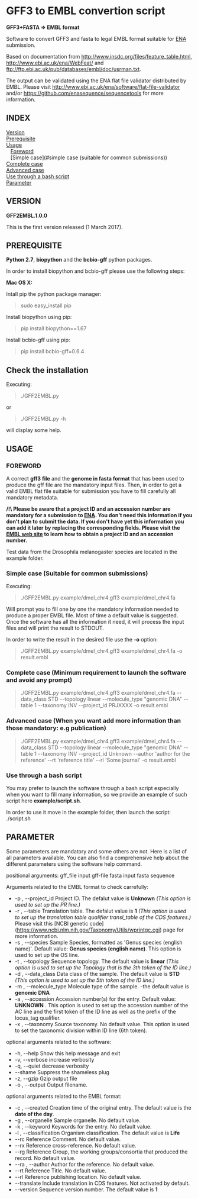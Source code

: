 GFF3 to EMBL convertion script
==============================
**GFF3+FASTA => EMBL format**

Software to convert GFF3 and fasta to legal EMBL format suitable for [ENA](http://www.ebi.ac.uk/ena) submission.

Based on documentation from http://www.insdc.org/files/feature_table.html, http://www.ebi.ac.uk/ena/WebFeat/ and
ftp://ftp.ebi.ac.uk/pub/databases/embl/doc/usrman.txt.

The output can be validated using the ENA flat file validator distributed by EMBL. Please visit http://www.ebi.ac.uk/ena/software/flat-file-validator and/or https://github.com/enasequence/sequencetools for more information.

## INDEX

[Version](#version)</br>
[Prerequisite](#prerequisite)</br>
[Usage](#usage)</br>
&nbsp;&nbsp;&nbsp;[Foreword](#foreword)</br>
&nbsp;&nbsp;&nbsp;[Simple case](#simple case (suitable for common submissions))</br>
    [Complete case](#complete)</br>
    [Advanced case](#advanced)</br>
    [Use through a bash script](#use)</br>
[Parameter](#parameter)</br>       
        
## VERSION 
**GFF2EMBL.1.0.0**

This is the first version released (1 March 2017). 

## PREREQUISITE

**Python 2.7**, **biopython** and the **bcbio-gff** python packages.

In order to install biopython and bcbio-gff please use the following steps:

**Mac OS X:**

 Intall pip the python package manager:
 >sudo easy_install pip 

 Install biopython using pip:
 >pip install biopython==1.67

 Install bcbio-gff using pip:
 >pip install bcbio-gff=0.6.4

## Check the installation

 Executing:
 >./GFF2EMBL.py
 
 or
 
 >./GFF2EMBL.py -h
 
will display some help.
 
## USAGE

### FOREWORD

A correct **gff3 file** and the **genome in fasta format** that has been used to produce the gff file are the mandatory input files.
Then, in order to get a valid EMBL flat file suitable for submission you have to fill carefully all mandatory metadata.

**/!\ Please be aware that a __project ID__ and an __accession number__ are mandatory for a submission to [ENA](http://www.ebi.ac.uk/ena). You don't need this information if you don't plan to submit the data. If you don't have yet this information you can add it later by replacing the corresponding fields. Please visit the [EMBL web site](http://www.ebi.ac.uk/ena/support/genome-submission-faq) to learn how to obtain a __project ID__ and an __accession number__.**

Test data from the Drosophila melanogaster species are located in the example folder.

### Simple case (Suitable for common submissions)

Executing:

 >./GFF2EMBL.py example/dmel_chr4.gff3 example/dmel_chr4.fa
 
Will prompt you to fill one by one the mandatory information needed to produce a proper EMBL file.
Most of time a default value is suggested. Once the software has all the information it need, it will process the input files and will print the result to STDOUT.
 
In order to write the result in the desired file use the **-o** option:
 
 >./GFF2EMBL.py example/dmel_chr4.gff3 example/dmel_chr4.fa -o result.embl

### Complete case (Minimum requirement to launch the software and avoid any prompt)

 >./GFF2EMBL.py example/dmel_chr4.gff3 example/dmel_chr4.fa --data_class STD --topology linear --molecule_type "genomic DNA" --table 1  --taxonomy INV --project_id PRJXXXX -o result.embl

### Advanced case (When you want add more information than those mandatory: e.g publication)

 >./GFF2EMBL.py example/dmel_chr4.gff3 example/dmel_chr4.fa --data_class STD --topology linear --molecule_type "genomic DNA" --table 1  --taxonomy INV --project_id Unknown --author 'author for the reference' --rt 'reference title' --rl 'Some journal' -o result.embl

### Use through a bash script

You may prefer to launch the software through a bash script especially when you want to fill many information, so we provide an example of such script here **example/script.sh**.

In order to use it move in the example folder, then launch the script:
./script.sh

## PARAMETER

Some parameters are mandatory and some others are not. Here is a list of all parameters available. 
You can also find a comprehensive help about the different parameters using the software help command.

positional arguments:
  gff_file              input gff-file
  fasta                 input fasta sequence
  
Arguments related to the EMBL format to check carrefully:

  - -p , --project_id     Project ID. The defalut value is **Unknown** *(This option is used to set up the PR line.)*
  - -r , --table          Translation table. The defalut value is **1** *(This option is used to set up the translation table qualifier transl_table of the CDS features.)* Please visit this [NCBI genetic code] (https://www.ncbi.nlm.nih.gov/Taxonomy/Utils/wprintgc.cgi) page for more information.
  - -s , --species        Sample Species, formatted as 'Genus species (english name)'. Default value: **Genus species (english name)**. This option is used to set up the OS line.
  - -t , --topology       Sequence topology. The default value is **linear** *(This option is used to set up the Topology that is the 3th token of the ID line.)*
  - -d , --data_class     Data class of the sample. The default value is **STD** *(This option is used to set up the 5th token of the ID line.)*
  - -m , --molecule_type  Molecule type of the sample. -the default value is **genomic DNA**
  - -a , --accession      Accession number(s) for the entry. Default value: **UNKNOWN** . This option is used to set up the accession number of the AC line and the first token of the ID line as well as the prefix of the locus_tag qualifier.    
  - -x , --taxonomy       Source taxonomy. No default value. This option is used to set the taxonomic division within ID line (6th token).
  
optional arguments related to the software:

  - -h, --help            Show this help message and exit
  - -v, --verbose         increase verbosity
  - -q, --quiet           decrease verbosity
  - --shame               Suppress the shameless plug
  - -z, --gzip            Gzip output file
  - -o , --output         Output filename.

optional arguments related to the EMBL format:

  - -c , --created        Creation time of the original entry. The default value is the **date of the day**.
  - -g , --organelle      Sample organelle. No default value.
  - -k , --keyword        Keywords for the entry. No default value.
  - -l , --classification Organism classification. The default value is **Life** 
  - --rc                  Reference Comment. No default value.
  - --rx                  Reference cross-reference. No default value.
  - --rg                  Reference Group, the working groups/consortia that produced the record. No default value.
  - --ra , --author       Author for the reference. No default value.
  - --rt                  Reference Title. No default value.
  - --rl                  Reference publishing location. No default value.
  - --translate           Include translation in CDS features. Not activated by default.
  - --version             Sequence version number. The default value is **1** 
  
